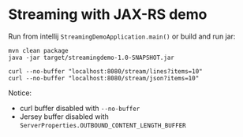 # Streaming with JAX-RS demo

Run from intellij `StreamingDemoApplication.main()` or build and run jar:

    mvn clean package 
    java -jar target/streamingdemo-1.0-SNAPSHOT.jar

    curl --no-buffer "localhost:8080/stream/lines?items=10" 
    curl --no-buffer "localhost:8080/stream/json?items=10" 
    
Notice:

* curl buffer disabled with `--no-buffer`
* Jersey buffer disabled with `ServerProperties.OUTBOUND_CONTENT_LENGTH_BUFFER` 
